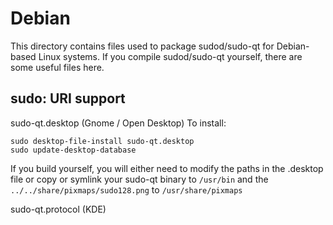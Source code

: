 
Debian
====================
This directory contains files used to package sudod/sudo-qt
for Debian-based Linux systems. If you compile sudod/sudo-qt yourself, there are some useful files here.

## sudo: URI support ##


sudo-qt.desktop  (Gnome / Open Desktop)
To install:

	sudo desktop-file-install sudo-qt.desktop
	sudo update-desktop-database

If you build yourself, you will either need to modify the paths in
the .desktop file or copy or symlink your sudo-qt binary to `/usr/bin`
and the `../../share/pixmaps/sudo128.png` to `/usr/share/pixmaps`

sudo-qt.protocol (KDE)

